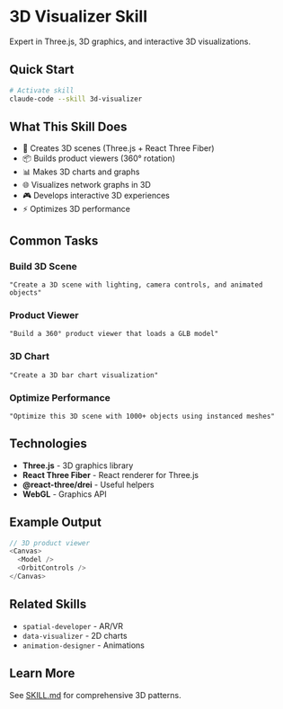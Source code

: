 # 3D Visualizer Skill

Expert in Three.js, 3D graphics, and interactive 3D visualizations.

## Quick Start

```bash
# Activate skill
claude-code --skill 3d-visualizer
```

## What This Skill Does

- 🎨 Creates 3D scenes (Three.js + React Three Fiber)
- 📦 Builds product viewers (360° rotation)
- 📊 Makes 3D charts and graphs
- 🌐 Visualizes network graphs in 3D
- 🎮 Develops interactive 3D experiences
- ⚡ Optimizes 3D performance

## Common Tasks

### Build 3D Scene
```
"Create a 3D scene with lighting, camera controls, and animated objects"
```

### Product Viewer
```
"Build a 360° product viewer that loads a GLB model"
```

### 3D Chart
```
"Create a 3D bar chart visualization"
```

### Optimize Performance
```
"Optimize this 3D scene with 1000+ objects using instanced meshes"
```

## Technologies

- **Three.js** - 3D graphics library
- **React Three Fiber** - React renderer for Three.js
- **@react-three/drei** - Useful helpers
- **WebGL** - Graphics API

## Example Output

```typescript
// 3D product viewer
<Canvas>
  <Model />
  <OrbitControls />
</Canvas>
```

## Related Skills

- `spatial-developer` - AR/VR
- `data-visualizer` - 2D charts
- `animation-designer` - Animations

## Learn More

See [SKILL.md](./SKILL.md) for comprehensive 3D patterns.
